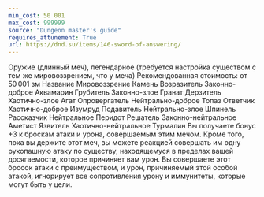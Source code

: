 ```yaml
---
min_cost: 50 001
max_cost: 999999
source: "Dungeon master's guide"
requires_attunement: True
url: https://dnd.su/items/146-sword-of-answering/
---
```


Оружие (длинный меч), легендарное (требуется настройка существом с тем же мировоззрением, что у меча)
Рекомендованная стоимость: от 50 001 зм
Название
Мировоззрение
Камень
Возразитель
Законно-доброе
Аквамарин
Грубитель
Законно-злое
Гранат
Дерзитель
Хаотично-злое
Агат
Опровергатель
Нейтрально-доброе
Топаз
Ответчик
Хаотично-доброе
Изумруд
Подавитель
Нейтрально-злое
Шпинель
Рассказчик
Нейтральное
Перидот
Решатель
Законно-нейтральное
Аметист
Язвитель
Хаотично-нейтральное
Турмалин
Вы получаете бонус +3 к броскам атаки и урона, совершаемым этим мечом. Кроме того, пока вы держите этот меч, вы можете реакцией совершать им одну рукопашную атаку по существу, находящемуся в пределах вашей досягаемости, которое причиняет вам урон. Вы совершаете этот бросок атаки с преимуществом, и урон, причиняемый этой особой атакой, игнорирует все сопротивления урону и иммунитеты, которые могут быть у цели.